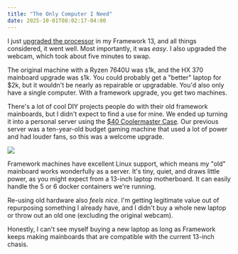 ```yaml
---
title: "The Only Computer I Need"
date: 2025-10-01T08:02:17-04:00
---
```


I just [upgraded the processor](/blog/framework-13-upgrade-experience) in my Framework 13, and all things considered, it went well. Most importantly, it was *easy*. I also upgraded the webcam, which took about five minutes to swap.

The original machine with a Ryzen 7640U was `$`1k, and the HX 370 mainboard upgrade was `$`1k. You could probably get a "better" laptop for $2k, but it wouldn't be nearly as repairable or upgradable. You'd also only have a single computer. With a framework upgrade, you get two machines.

There's a lot of cool DIY projects people do with their old framework mainboards, but I didn't expect to find a use for mine. We ended up turning it into a personal server using the [$40 Coolermaster Case](https://frame.work/products/cooler-master-mainboard-case). Our previous server was a ten-year-old budget gaming machine that used a lot of power and had louder fans, so this was a welcome upgrade. 

<img src="/blog/mainframe.jpeg" >

Framework machines have excellent Linux support, which means my "old" mainboard works wonderfully as a server. It's tiny, quiet, and draws little power, as you might expect from a 13-inch laptop motherboard. It can easily handle the 5 or 6 docker containers we're running.

Re-using old hardware also *feels nice*. I'm getting legitimate value out of repurposing something I already have, and I didn't buy a whole new laptop or throw out an old one (excluding the original webcam). 

Honestly, I can't see myself buying a new laptop as long as Framework keeps making mainboards that are compatible with the current 13-inch chasis.
